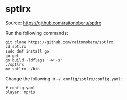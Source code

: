 # sptlrx

Source: https://github.com/raitonoberu/sptlrx

Run the following commands:

```
git clone https://github.com/raitonoberu/sptlrx
cd sptlrx
sudo dnf install go
go get
go build -ldflags '-w -s'
./sptlrx
mv sptlrx ~/bin
```

Change the following in `~/.config/sptlrx/config.yaml`:

```
# config.yaml
player: mpris
```
